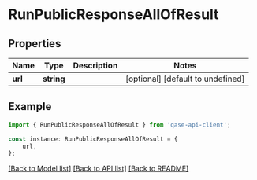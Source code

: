 # RunPublicResponseAllOfResult


## Properties

Name | Type | Description | Notes
------------ | ------------- | ------------- | -------------
**url** | **string** |  | [optional] [default to undefined]

## Example

```typescript
import { RunPublicResponseAllOfResult } from 'qase-api-client';

const instance: RunPublicResponseAllOfResult = {
    url,
};
```

[[Back to Model list]](../README.md#documentation-for-models) [[Back to API list]](../README.md#documentation-for-api-endpoints) [[Back to README]](../README.md)
